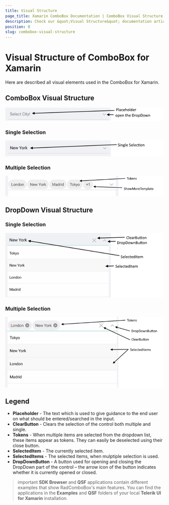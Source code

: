 ```yaml
---
title: Visual Structure
page_title: Xamarin ComboBox Documentation | ComboBox Visual Structure
description: Check our &quot;Visual Structure&quot; documentation article for Telerik ComboBox for Xamarin control.
position: 0
slug: combobox-visual-structure
---
```


# Visual Structure of ComboBox for Xamarin

Here are described all visual elements used in the ComboBox for Xamarin.

## ComboBox Visual Structure

![Placeholder Visual Structure](images/combobox-visual-structure.png "Visual elements of ComboBox control")

### Single Selection

![Single Selection Visual Structure](images/combobox-single-selection-visual-structure.png "Visual elements of ComboBox control")

### Multiple Selection

![ComboBox Visual Structure](images/combobox-multiple-selection-visual-structure.png "Visual elements of ComboBox control")

## DropDown Visual Structure

### Single Selection

![DropDown Visual Structure](images/dropdown-single-selection.png "Visual elements of ComboBox control")

### Multiple Selection

![DropDown Visual Structure](images/dropdown-multiple-selection.png "Visual elements of ComboBox control")

## Legend

- **Placeholder** - The text which is used to give guidance to the end user on what should be entered/searched in the input.
- **ClearButton** - Clears the selection of the control both multiple and single.
- **Tokens** - When multiple items are selected from the dropdown list, these items appear as tokens. They can easily be deselected using their close button.
- **SelectedItem** - The currently selected item.
- **SelectedItems** - The selected items, when mulptiple selection is used.
- **DropDownButton** - A button used for opening and closing the DropDown part of the control – the arrow icon of the button indicates whether it is currently opened or closed.

>important **SDK Browser** and **QSF** applications contain different examples that show RadComboBox's main features. You can find the applications in the **Examples** and **QSF** folders of your local **Telerik UI for Xamarin** installation.
